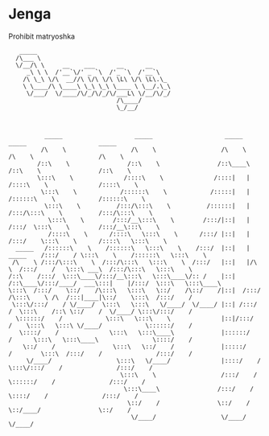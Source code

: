 # Jenga
Prohibit matryoshka
                          
       _____                                     
      /\___ \                                    
      \/__/\ \     __    ___      __      __     
         _\ \ \  /'__`\/' _ `\  /'_ `\  /'__`\   
        /\ \_\ \/\  __//\ \/\ \/\ \L\ \/\ \L\.\_ 
        \ \____/\ \____\ \_\ \_\ \____ \ \__/.\_\
         \/___/  \/____/\/_/\/_/\/___L\ \/__/\/_/
                                  /\____/        
                                  \_/__/                 
                                  

    
              _____                    _____                    _____                    _____                    _____          
             /\    \                  /\    \                  /\    \                  /\    \                  /\    \         
            /::\    \                /::\    \                /::\____\                /::\    \                /::\    \        
            \:::\    \              /::::\    \              /::::|   |               /::::\    \              /::::\    \       
             \:::\    \            /::::::\    \            /:::::|   |              /::::::\    \            /::::::\    \      
              \:::\    \          /:::/\:::\    \          /::::::|   |             /:::/\:::\    \          /:::/\:::\    \     
               \:::\    \        /:::/__\:::\    \        /:::/|::|   |            /:::/  \:::\    \        /:::/__\:::\    \    
               /::::\    \      /::::\   \:::\    \      /:::/ |::|   |           /:::/    \:::\    \      /::::\   \:::\    \   
      _____   /::::::\    \    /::::::\   \:::\    \    /:::/  |::|   | _____    /:::/    / \:::\    \    /::::::\   \:::\    \  
     /\    \ /:::/\:::\    \  /:::/\:::\   \:::\    \  /:::/   |::|   |/\    \  /:::/    /   \:::\ ___\  /:::/\:::\   \:::\    \ 
    /::\    /:::/  \:::\____\/:::/__\:::\   \:::\____\/:: /    |::|   /::\____\/:::/____/  ___\:::|    |/:::/  \:::\   \:::\____\
    \:::\  /:::/    \::/    /\:::\   \:::\   \::/    /\::/    /|::|  /:::/    /\:::\    \ /\  /:::|____|\::/    \:::\  /:::/    /
     \:::\/:::/    / \/____/  \:::\   \:::\   \/____/  \/____/ |::| /:::/    /  \:::\    /::\ \::/    /  \/____/ \:::\/:::/    / 
      \::::::/    /            \:::\   \:::\    \              |::|/:::/    /    \:::\   \:::\ \/____/            \::::::/    /  
       \::::/    /              \:::\   \:::\____\             |::::::/    /      \:::\   \:::\____\               \::::/    /   
        \::/    /                \:::\   \::/    /             |:::::/    /        \:::\  /:::/    /               /:::/    /    
         \/____/                  \:::\   \/____/              |::::/    /          \:::\/:::/    /               /:::/    /     
                                   \:::\    \                  /:::/    /            \::::::/    /               /:::/    /      
                                    \:::\____\                /:::/    /              \::::/    /               /:::/    /       
                                     \::/    /                \::/    /                \::/____/                \::/    /        
                                      \/____/                  \/____/                                           \/____/         
                                                                                                                                                                               